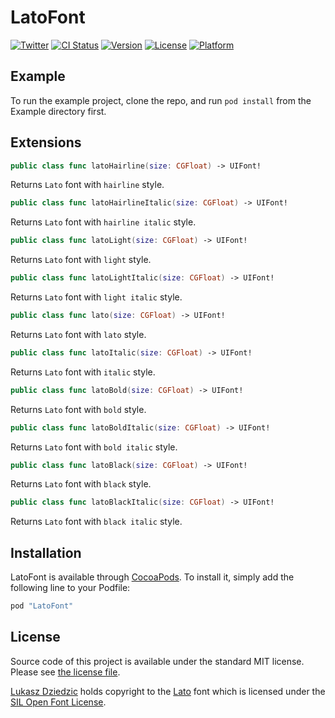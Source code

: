 # LatoFont

[![Twitter](https://img.shields.io/badge/contact-@MichalKonturek-blue.svg?style=flat)](http://twitter.com/michalkonturek)
[![CI Status](http://img.shields.io/travis/michalkonturek/LatoFont.svg?style=flat)](https://travis-ci.org/michalkonturek/LatoFont)
[![Version](https://img.shields.io/cocoapods/v/LatoFont.svg?style=flat)](http://cocoapods.org/pods/LatoFont)
[![License](https://img.shields.io/cocoapods/l/LatoFont.svg?style=flat)](http://cocoapods.org/pods/LatoFont)
[![Platform](https://img.shields.io/cocoapods/p/LatoFont.svg?style=flat)](http://cocoapods.org/pods/LatoFont)

## Example

To run the example project, clone the repo, and run `pod install` from the Example directory first.


## Extensions

```swift
public class func latoHairline(size: CGFloat) -> UIFont!
```
Returns `Lato` font with `hairline` style.

```swift
public class func latoHairlineItalic(size: CGFloat) -> UIFont!
```
Returns `Lato` font with `hairline italic` style.

```swift
public class func latoLight(size: CGFloat) -> UIFont!
```
Returns `Lato` font with `light` style.

```swift
public class func latoLightItalic(size: CGFloat) -> UIFont!
```
Returns `Lato` font with `light italic` style.

```swift
public class func lato(size: CGFloat) -> UIFont!
```
Returns `Lato` font with `lato` style.

```swift
public class func latoItalic(size: CGFloat) -> UIFont!
```
Returns `Lato` font with `italic` style.

```swift
public class func latoBold(size: CGFloat) -> UIFont!
```
Returns `Lato` font with `bold` style.

```swift
public class func latoBoldItalic(size: CGFloat) -> UIFont!
```
Returns `Lato` font with `bold italic` style.

```swift
public class func latoBlack(size: CGFloat) -> UIFont!
```
Returns `Lato` font with `black` style.

```swift
public class func latoBlackItalic(size: CGFloat) -> UIFont!
```
Returns `Lato` font with `black italic` style.


## Installation

LatoFont is available through [CocoaPods](http://cocoapods.org). To install
it, simply add the following line to your Podfile:

```ruby
pod "LatoFont"
```

## License

Source code of this project is available under the standard MIT license. Please see [the license file][LICENSE].

[LICENSE]:https://github.com/michalkonturek/GraphKit/blob/master/LICENSE]

[Lukasz Dziedzic][LD] holds copyright to the [Lato][LATO] font which is licensed under the [SIL Open Font License][OFL].


[LD]:https://plus.google.com/106163021290874968147/about
[OFL]:http://scripts.sil.org/OFL
[LATO]:https://www.google.com/fonts/specimen/Lato
